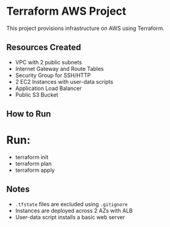 # Terraform AWS Project

This project provisions infrastructure on AWS using Terraform.

## Resources Created

- VPC with 2 public subnets
- Internet Gateway and Route Tables
- Security Group for SSH/HTTP
- 2 EC2 Instances with user-data scripts
- Application Load Balancer
- Public S3 Bucket


## How to Run

# Run:
   - terraform init
   - terraform plan
   - terraform apply

## Notes

- `.tfstate` files are excluded using `.gitignore`
- Instances are deployed across 2 AZs with ALB
- User-data script installs a basic web server

